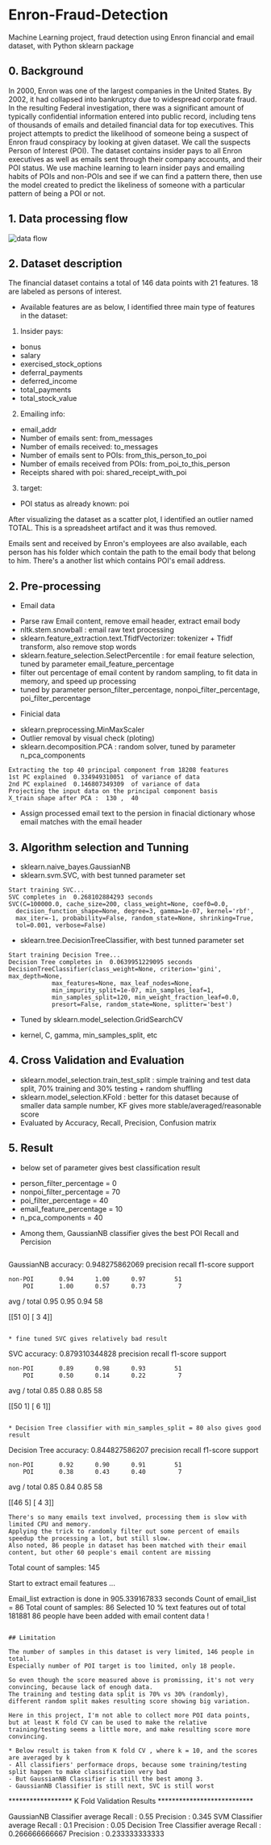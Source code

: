 # Enron-Fraud-Detection
Machine Learning project, fraud detection using Enron financial and email dataset, with Python sklearn package

## 0. Background
In 2000, Enron was one of the largest companies in the United States. By 2002, it had collapsed into bankruptcy due to widespread corporate fraud. In the resulting Federal investigation, there was a significant amount of typically confidential information entered into public record, including tens of thousands of emails and detailed financial data for top executives.
This project attempts to predict the likelihood of someone being a suspect of Enron fraud conspiracy by looking at given dataset. We call the suspects Person of Interest (POI). The dataset contains insider pays to all Enron executives as well as emails sent through their company accounts, and their POI status.
We use machine learning to learn insider pays and emailing habits of POIs and non-POIs and see if we can find a pattern there, then use the model created to predict the likeliness of someone with a particular pattern of being a POI or not.

## 1. Data processing flow
![data flow](https://drive.google.com/drive/folders/0B8RA3Cz4irGiWnFwMFFWWkFON2s)

## 2. Dataset description
The financial dataset contains a total of 146 data points with 21 features. 18 are labeled as persons of interest.
 * Available features are as below, I identified three main type of features in the dataset:
 1.  Insider pays:
  - bonus
  - salary
  - exercised_stock_options
  - deferral_payments
  - deferred_income
  - total_payments
  - total_stock_value
 2.  Emailing info:
  - email_addr
  - Number of emails sent: from_messages
  - Number of emails received: to_messages
  - Number of emails sent to POIs: from_this_person_to_poi
  - Number of emails received from POIs: from_poi_to_this_person
  - Receipts shared with poi: shared_receipt_with_poi
 3. target:
  - POI status as already known: poi

After visualizing the dataset as a scatter plot, I identified an outlier named TOTAL. This is a spreadsheet artifact and it was thus removed.

Emails sent and received by Enron's employees are also available, each person has his folder which contain the path to the email body that belong to him. There's a another list which contains POI's email address. 

## 2. Pre-processing

* Email data
- Parse raw Email content, remove email header, extract email body
- nltk.stem.snowball : email raw text processing
- sklearn.feature_extraction.text.TfidfVectorizer: tokenizer + Tfidf transform, also remove stop words
- sklearn.feature_selection.SelectPercentile : for email feature selection, tuned by parameter email_feature_percentage
- filter out percentage of email content by random sampling, to fit data in memory, and speed up processing
 - tuned by parameter person_filter_percentage, nonpoi_filter_percentage, poi_filter_percentage

* Finicial data
- sklearn.preprocessing.MinMaxScaler
- Outlier removal by visual check (ploting)
- sklearn.decomposition.PCA : random solver, tuned by parameter n_pca_components
```
Extracting the top 40 principal component from 18208 features
1st PC explained  0.334949310051  of variance of data
2nd PC explained  0.146807349309  of variance of data
Projecting the input data on the principal component basis
X_train shape after PCA :  130 ,  40
```
- Assign processed email text to the persion in finacial dictionary whose email matches with the email header

## 3. Algorithm selection and Tunning
* sklearn.naive_bayes.GaussianNB
* sklearn.svm.SVC, with best tunned parameter set
```
Start training SVC...
SVC completes in  0.268102884293 seconds
SVC(C=100000.0, cache_size=200, class_weight=None, coef0=0.0,
  decision_function_shape=None, degree=3, gamma=1e-07, kernel='rbf',
  max_iter=-1, probability=False, random_state=None, shrinking=True,
  tol=0.001, verbose=False)
```
* sklearn.tree.DecisionTreeClassifier, with best tunned parameter set
```
Start training Decision Tree...
Decision Tree completes in  0.0639951229095 seconds
DecisionTreeClassifier(class_weight=None, criterion='gini', max_depth=None,
            max_features=None, max_leaf_nodes=None,
            min_impurity_split=1e-07, min_samples_leaf=1,
            min_samples_split=120, min_weight_fraction_leaf=0.0,
            presort=False, random_state=None, splitter='best')
```
* Tuned by sklearn.model_selection.GridSearchCV
 - kernel, C, gamma, min_samples_split, etc

## 4. Cross Validation and Evaluation 
- sklearn.model_selection.train_test_split : simple training and test data split, 70% training and 30% testing + random shuffling
- sklearn.model_selection.KFold : better for this dataset because of smaller data sample number, KF gives more stable/averaged/reasonable score
- Evaluated by Accuracy, Recall, Precision, Confusion matrix 

## 5. Result
* below set of parameter gives best classification result
 - person_filter_percentage = 0
 - nonpoi_filter_percentage = 70
 - poi_filter_percentage = 40
 - email_feature_percentage = 10
 - n_pca_components = 40

* Among them, GaussianNB classifier gives the best POI Recall and Percision

  ```
GaussianNB accuracy:  0.948275862069
             precision    recall  f1-score   support

    non-POI       0.94      1.00      0.97        51
        POI       1.00      0.57      0.73         7

avg / total       0.95      0.95      0.94        58

[[51  0]
 [ 3  4]]
 ```

* fine tuned SVC gives relatively bad result
```
SVC accuracy:  0.879310344828
             precision    recall  f1-score   support

    non-POI       0.89      0.98      0.93        51
        POI       0.50      0.14      0.22         7

avg / total       0.85      0.88      0.85        58

[[50  1]
 [ 6  1]]
 ```

* Decision Tree classifier with min_samples_split = 80 also gives good result
```
Decision Tree accuracy:  0.844827586207
             precision    recall  f1-score   support

    non-POI       0.92      0.90      0.91        51
        POI       0.38      0.43      0.40         7

avg / total       0.85      0.84      0.85        58

[[46  5]
 [ 4  3]]
```
There's so many emails text involved, processing them is slow with limited CPU and memory.
Applying the trick to randomly filter out some percent of emails speedup the processing a lot, but still slow.
Also noted, 86 people in dataset has been matched with their email content, but other 60 people's email content are missing
```
Total count of samples:  145

Start to extract email features ...

Email_list extraction is done in  905.339167833  seconds
Count of email_list =  86
Total count of samples:  86
Selected  10 % text features out of total  181881
86  people have been added with email content data !
```

## Limitation

The number of samples in this dataset is very limited, 146 people in total.
Especially number of POI target is too limited, only 18 people. 

So even though the score measured above is promissing, it's not very convincing, because lack of enough data.
The training and testing data split is 70% vs 30% (randomly), different random split makes resulting score showing big variation.

Here in this project, I'm not able to collect more POI data points, but at least K fold CV can be used to make the relative training/testing seems a little more, and make resulting score more convincing.

* Below result is taken from K fold CV , where k = 10, and the scores are averaged by k
- All classifiers' performace drops, because some training/testing split happen to make classification very bad
- But GaussianNB Classifier is still the best among 3.
- GaussianNB Classifier is still next, SVC is still worst

```
****************** K Fold Validation Results ***************************

GaussianNB Classifier average Recall :  0.55  Precision :  0.345
SVM Classifier average Recall :  0.1  Precision :  0.05
Decision Tree Classifier average Recall :  0.266666666667  Precision :  0.233333333333
```






